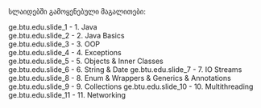 სლაიდებში გამოყენებული მაგალითები:

ge.btu.edu.slide_1 - 1. Java <br />
ge.btu.edu.slide_2 - 2. Java Basics <br />
ge.btu.edu.slide_3 - 3. OOP <br />
ge.btu.edu.slide_4 - 4. Exceptions <br />
ge.btu.edu.slide_5 - 5. Objects & Inner Classes <br />
ge.btu.edu.slide_6 - 6. String & Date
ge.btu.edu.slide_7 - 7. IO Streams
ge.btu.edu.slide_8 - 8. Enum & Wrappers & Generics & Annotations
ge.btu.edu.slide_9 - 9. Collections
ge.btu.edu.slide_10 - 10. Multithreading
ge.btu.edu.slide_11 - 11. Networking